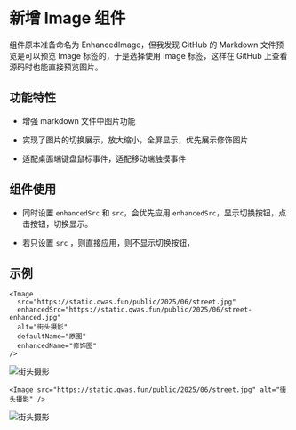 # 新增 Image 组件

组件原本准备命名为 EnhancedImage，但我发现 GitHub 的 Markdown 文件预览是可以预览 Image 标签的，于是选择使用 Image 标签，这样在 GitHub 上查看源码时也能直接预览图片。

## 功能特性

- 增强 markdown 文件中图片功能

- 实现了图片的切换展示，放大缩小，全屏显示，优先展示修饰图片

- 适配桌面端键盘鼠标事件，适配移动端触摸事件

## 组件使用

- 同时设置 `enhancedSrc` 和 `src`，会优先应用 `enhancedSrc`，显示切换按钮，点击按钮，切换显示。

- 若只设置 `src` ，则直接应用，则不显示切换按钮，

## 示例

```tsx
<Image
  src="https://static.qwas.fun/public/2025/06/street.jpg"
  enhancedSrc="https://static.qwas.fun/public/2025/06/street-enhanced.jpg"
  alt="街头摄影"
  defaultName="原图"
  enhancedName="修饰图"
/>
```

<Image src="https://static.qwas.fun/public/2025/06/street.jpg"
 enhancedSrc="https://static.qwas.fun/public/2025/06/street-enhanced.jpg"
 alt="街头摄影"
 defaultName="原图"
 enhancedName="修饰图"
/>

```tsx
<Image src="https://static.qwas.fun/public/2025/06/street.jpg" alt="街头摄影" />
```

<Image src="https://static.qwas.fun/public/2025/06/street.jpg"
 alt="街头摄影"
/>
